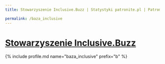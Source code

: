 ```yaml
---
title: Stowarzyszenie Inclusive.Buzz | Statystyki patronite.pl | Patromierz

permalink: /baza_inclusive
---
```


# [Stowarzyszenie Inclusive.Buzz](https://patronite.pl/baza_inclusive)

{% include profile.md name="baza_inclusive" prefix="b" %}
